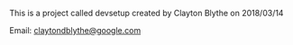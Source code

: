 

This is a project called devsetup created by Clayton Blythe on 2018/03/14

Email: claytondblythe@google.com

